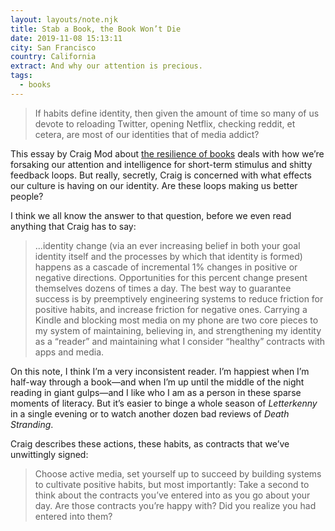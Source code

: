 ```yaml
---
layout: layouts/note.njk
title: Stab a Book, the Book Won’t Die
date: 2019-11-08 15:13:11
city: San Francisco
country: California
extract: And why our attention is precious.
tags:
  - books
---
```


> If habits define identity, then given the amount of time so many of us devote to reloading Twitter, opening Netflix, checking reddit, et cetera, are most of our identities that of media addict?

This essay by Craig Mod about [the resilience of books](https://craigmod.com/essays/media_accounting/) deals with how we’re forsaking our attention and intelligence for short-term stimulus and shitty feedback loops. But really, secretly, Craig is concerned with what effects our culture is having on our identity. Are these loops making us better people?

I think we all know the answer to that question, before we even read anything that Craig has to say:

> ...identity change (via an ever increasing belief in both your goal identity itself and the processes by which that identity is formed) happens as a cascade of incremental 1% changes in positive or negative directions. Opportunities for this percent change present themselves dozens of times a day. The best way to guarantee success is by preemptively engineering systems to reduce friction for positive habits, and increase friction for negative ones. Carrying a Kindle and blocking most media on my phone are two core pieces to my system of maintaining, believing in, and strengthening my identity as a “reader” and maintaining what I consider “healthy” contracts with apps and media.

On this note, I think I’m a very inconsistent reader. I’m happiest when I’m half-way through a book—and when I’m up until the middle of the night reading in giant gulps—and I like who I am as a person in these sparse moments of literacy. But it’s easier to binge a whole season of _Letterkenny_ in a single evening or to watch another dozen bad reviews of _Death Stranding_.

Craig describes these actions, these habits, as contracts that we’ve unwittingly signed:

> Choose active media, set yourself up to succeed by building systems to cultivate positive habits, but most importantly: Take a second to think about the contracts you’ve entered into as you go about your day. Are those contracts you’re happy with? Did you realize you had entered into them?

